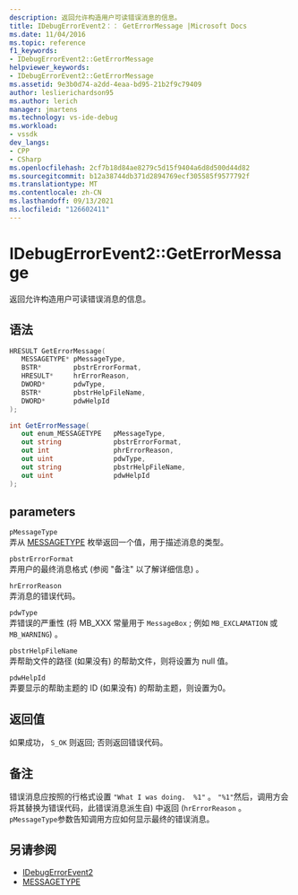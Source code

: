 ```yaml
---
description: 返回允许构造用户可读错误消息的信息。
title: IDebugErrorEvent2：： GetErrorMessage |Microsoft Docs
ms.date: 11/04/2016
ms.topic: reference
f1_keywords:
- IDebugErrorEvent2::GetErrorMessage
helpviewer_keywords:
- IDebugErrorEvent2::GetErrorMessage
ms.assetid: 9e3b0d74-a2dd-4eaa-bd95-21b2f9c79409
author: leslierichardson95
ms.author: lerich
manager: jmartens
ms.technology: vs-ide-debug
ms.workload:
- vssdk
dev_langs:
- CPP
- CSharp
ms.openlocfilehash: 2cf7b18d84ae8279c5d15f9404a6d8d500d44d82
ms.sourcegitcommit: b12a38744db371d2894769ecf305585f9577792f
ms.translationtype: MT
ms.contentlocale: zh-CN
ms.lasthandoff: 09/13/2021
ms.locfileid: "126602411"
---
```

# <a name="idebugerrorevent2geterrormessage"></a>IDebugErrorEvent2::GetErrorMessage
返回允许构造用户可读错误消息的信息。

## <a name="syntax"></a>语法

```cpp
HRESULT GetErrorMessage(
   MESSAGETYPE* pMessageType,
   BSTR*        pbstrErrorFormat,
   HRESULT*     hrErrorReason,
   DWORD*       pdwType,
   BSTR*        pbstrHelpFileName,
   DWORD*       pdwHelpId
);
```

```csharp
int GetErrorMessage(
   out enum_MESSAGETYPE   pMessageType,
   out string             pbstrErrorFormat,
   out int                phrErrorReason,
   out uint               pdwType,
   out string             pbstrHelpFileName,
   out uint               pdwHelpId
);
```

## <a name="parameters"></a>parameters
`pMessageType`\
弄从 [MESSAGETYPE](../../../extensibility/debugger/reference/messagetype.md) 枚举返回一个值，用于描述消息的类型。

`pbstrErrorFormat`\
弄用户的最终消息格式 (参阅 "备注" 以了解详细信息) 。

`hrErrorReason`\
弄消息的错误代码。

`pdwType`\
弄错误的严重性 (将 MB_XXX 常量用于 `MessageBox` ; 例如 `MB_EXCLAMATION` 或 `MB_WARNING`) 。

`pbstrHelpFileName`\
弄帮助文件的路径 (如果没有) 的帮助文件，则将设置为 null 值。

`pdwHelpId`\
弄要显示的帮助主题的 ID (如果没有) 的帮助主题，则设置为0。

## <a name="return-value"></a>返回值
 如果成功， `S_OK` 则返回; 否则返回错误代码。

## <a name="remarks"></a>备注
 错误消息应按照的行格式设置 `"What I was doing.  %1"` 。 `"%1"`然后，调用方会将其替换为错误代码，此错误消息派生自) 中返回 (`hrErrorReason` 。 `pMessageType`参数告知调用方应如何显示最终的错误消息。

## <a name="see-also"></a>另请参阅
- [IDebugErrorEvent2](../../../extensibility/debugger/reference/idebugerrorevent2.md)
- [MESSAGETYPE](../../../extensibility/debugger/reference/messagetype.md)
